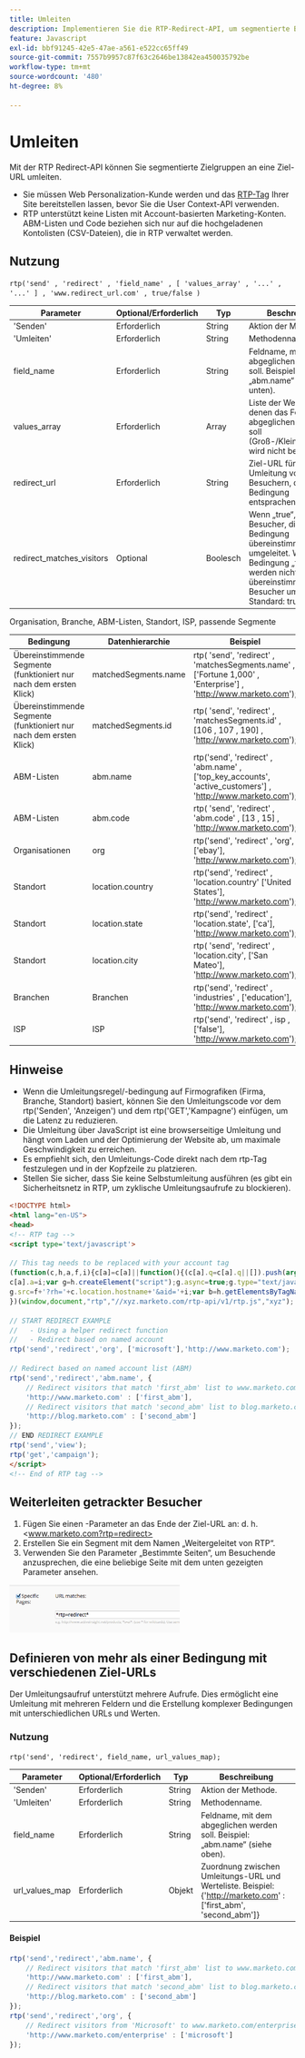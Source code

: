 ```yaml
---
title: Umleiten
description: Implementieren Sie die RTP-Redirect-API, um segmentierte Besucher mithilfe von Feldern wie ABM, Organisation, Standort und Segmenten mit Beispielen und Tipps an zielgerichtete URLs zu senden.
feature: Javascript
exl-id: bbf91245-42e5-47ae-a561-e522cc65ff49
source-git-commit: 7557b9957c87f63c2646be13842ea450035792be
workflow-type: tm+mt
source-wordcount: '480'
ht-degree: 8%

---
```


# Umleiten

Mit der RTP Redirect-API können Sie segmentierte Zielgruppen an eine Ziel-URL umleiten.

- Sie müssen Web Personalization-Kunde werden und das [RTP-Tag &#x200B;](https://experienceleague.adobe.com/de/docs/marketo/using/product-docs/web-personalization/rtp-tag-implementation/deploy-the-rtp-javascript) Ihrer Site bereitstellen lassen, bevor Sie die User Context-API verwenden.
- RTP unterstützt keine Listen mit Account-basierten Marketing-Konten. ABM-Listen und Code beziehen sich nur auf die hochgeladenen Kontolisten (CSV-Dateien), die in RTP verwaltet werden.

## Nutzung

`rtp('send' , 'redirect' , 'field_name' , [ 'values_array' , '...' , '...' ] , 'www.redirect_url.com' , true/false )`

| Parameter | Optional/Erforderlich | Typ | Beschreibung |
|---------------------------|-------------------|---------|-----------------------------|
| &#39;Senden&#39; | Erforderlich | String | Aktion der Methode. |
| &#39;Umleiten&#39; | Erforderlich | String | Methodenname. |
| field_name | Erforderlich | String | Feldname, mit dem abgeglichen werden soll. Beispiel: „abm.name“ (siehe unten). |
| values_array | Erforderlich | Array | Liste der Werte, mit denen das Feld abgeglichen werden soll (Groß-/Kleinschreibung wird nicht beachtet). |
| redirect_url | Erforderlich | String | Ziel-URL für die Umleitung von Besuchern, die der Bedingung entsprachen. |
| redirect_matches_visitors | Optional | Boolesch | Wenn „true“, werden Besucher, die mit der Bedingung übereinstimmen, umgeleitet. Wenn die Bedingung „false“ ist, werden nicht übereinstimmende Besucher umgeleitet. Standard: true. |

Organisation, Branche, ABM-Listen, Standort, ISP, passende Segmente

| Bedingung | Datenhierarchie | Beispiel |
|-------------------------------------------------|----------------------|------------------------------------------------------------------------------------------------------------------|
| Übereinstimmende Segmente (funktioniert nur nach dem ersten Klick) | matchedSegments.name | rtp( &#39;send&#39;, &#39;redirect&#39; , &#39;matchesSegments.name&#39; , [&#39;Fortune 1,000&#39; , &#39;Enterprise&#39;] , &#39;<http://www.marketo.com>&#39;); |
| Übereinstimmende Segmente (funktioniert nur nach dem ersten Klick) | matchedSegments.id | rtp( &#39;send&#39;, &#39;redirect&#39; , &#39;matchesSegments.id&#39; , [106 , 107 , 190] , &#39;<http://www.marketo.com>&#39;); |
| ABM-Listen | abm.name | rtp(&#39;send&#39;, &#39;redirect&#39; , &#39;abm.name&#39; , [&#39;top_key_accounts&#39;, &#39;active_customers&#39;] , &#39;<http://www.marketo.com>&#39;); |
| ABM-Listen | abm.code | rtp( &#39;send&#39;, &#39;redirect&#39; , &#39;abm.code&#39; , [13 , 15] , &#39;<http://www.marketo.com>&#39;); |
| Organisationen | org | rtp(&#39;send&#39;, &#39;redirect&#39; , &#39;org&#39;, [&#39;ebay&#39;], &#39;<http://www.marketo.com>&#39;); |
| Standort | location.country | rtp(&#39;send&#39;, &#39;redirect&#39; , &#39;location.country&#39; [&#39;United States&#39;], &#39;<http://www.marketo.com>&#39;); |
| Standort | location.state | rtp(&#39;send&#39;, &#39;redirect&#39; , &#39;location.state&#39;, [&#39;ca&#39;], &#39;<http://www.marketo.com>&#39;); |
| Standort | location.city | rtp( &#39;send&#39;, &#39;redirect&#39; , &#39;location.city&#39;, [&#39;San Mateo&#39;], &#39;<http://www.marketo.com>&#39;); |
| Branchen | Branchen | rtp(&#39;send&#39;, &#39;redirect&#39; , &#39;industries&#39; , [&#39;education&#39;], &#39;<http://www.marketo.com>&#39;); |
| ISP | ISP | rtp(&#39;send&#39;, &#39;redirect&#39; , isp , [&#39;false&#39;], &#39;<http://www.marketo.com>&#39;); |

## Hinweise

- Wenn die Umleitungsregel/-bedingung auf Firmografiken (Firma, Branche, Standort) basiert, können Sie den Umleitungscode vor dem rtp(&#39;Senden&#39;, &#39;Anzeigen&#39;) und dem rtp(&#39;GET&#39;,&#39;Kampagne&#39;) einfügen, um die Latenz zu reduzieren.
- Die Umleitung über JavaScript ist eine browserseitige Umleitung und hängt vom Laden und der Optimierung der Website ab, um maximale Geschwindigkeit zu erreichen.
- Es empfiehlt sich, den Umleitungs-Code direkt nach dem rtp-Tag festzulegen und in der Kopfzeile zu platzieren.
- Stellen Sie sicher, dass Sie keine Selbstumleitung ausführen (es gibt ein Sicherheitsnetz in RTP, um zyklische Umleitungsaufrufe zu blockieren).

```html
<!DOCTYPE html>
<html lang="en-US">
<head>
<!-- RTP tag -->
<script type='text/javascript'>

// This tag needs to be replaced with your account tag
(function(c,h,a,f,i){c[a]=c[a]||function(){(c[a].q=c[a].q||[]).push(arguments)};
c[a].a=i;var g=h.createElement("script");g.async=true;g.type="text/javascript";
g.src=f+'?rh='+c.location.hostname+'&aid='+i;var b=h.getElementsByTagName("script")[0];b.parentNode.insertBefore(g,b);
})(window,document,"rtp","//xyz.marketo.com/rtp-api/v1/rtp.js","xyz");

// START REDIRECT EXAMPLE
//   - Using a helper redirect function
//   - Redirect based on named account
rtp('send','redirect','org', ['microsoft'],'http://www.marketo.com');

// Redirect based on named account list (ABM)
rtp('send','redirect','abm.name', {
    // Redirect visitors that match 'first_abm' list to www.marketo.com
    'http://www.marketo.com' : ['first_abm'],
    // Redirect visitors that match 'second_abm' list to blog.marketo.com
    'http://blog.marketo.com' : ['second_abm']
});
// END REDIRECT EXAMPLE
rtp('send','view');
rtp('get','campaign');
</script>
<!-- End of RTP tag -->
```

## Weiterleiten getrackter Besucher

1. Fügen Sie einen -Parameter an das Ende der Ziel-URL an: d. h. &lt;www.marketo.com?rtp=redirect>
1. Erstellen Sie ein Segment mit dem Namen „Weitergeleitet von RTP“.
1. Verwenden Sie den Parameter „Bestimmte Seiten“, um Besuchende anzusprechen, die eine beliebige Seite mit dem unten gezeigten Parameter ansehen.

![tracking-redirected-Visitors](assets/tracking-redirected-vistors.png)

## Definieren von mehr als einer Bedingung mit verschiedenen Ziel-URLs

Der Umleitungsaufruf unterstützt mehrere Aufrufe. Dies ermöglicht eine Umleitung mit mehreren Feldern und die Erstellung komplexer Bedingungen mit unterschiedlichen URLs und Werten.

### Nutzung

`rtp('send', 'redirect', field_name, url_values_map);`

| Parameter | Optional/Erforderlich | Typ | Beschreibung |
|---|---|---|---|
| &#39;Senden&#39; | Erforderlich | String | Aktion der Methode. |
| &#39;Umleiten&#39; | Erforderlich | String | Methodenname. |
| field_name | Erforderlich | String | Feldname, mit dem abgeglichen werden soll. Beispiel: „abm.name“ (siehe oben). |
| url_values_map | Erforderlich | Objekt | Zuordnung zwischen Umleitungs-URL und Werteliste. Beispiel:{&#39;<http://marketo.com>&#39; : [&#39;first_abm&#39;, &#39;second_abm&#39;]} |

#### Beispiel

```javascript
rtp('send','redirect','abm.name', {
    // Redirect visitors that match 'first_abm' list to www.marketo.com
    'http://www.marketo.com' : ['first_abm'],
    // Redirect visitors that match 'second_abm' list to blog.marketo.com
    'http://blog.marketo.com' : ['second_abm']
});
rtp('send','redirect','org', {
    // Redirect visitors from 'Microsoft' to www.marketo.com/enterprise
    'http://www.marketo.com/enterprise' : ['microsoft']
});
```
